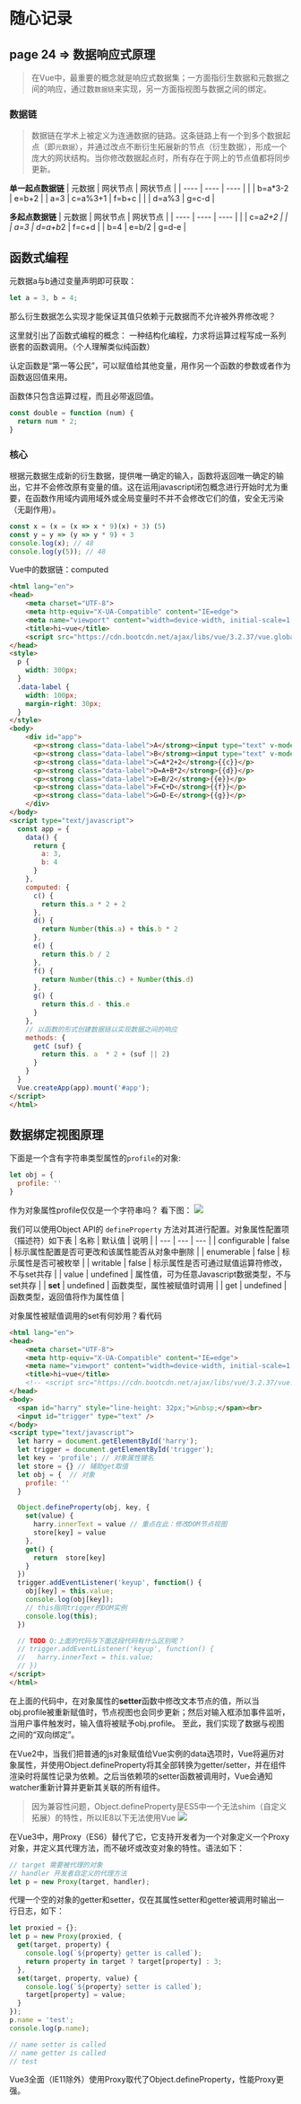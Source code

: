 # 随心记录

## page 24 => 数据响应式原理
> 在Vue中，最重要的概念就是响应式数据集；一方面指衍生数据和元数据之间的响应，通过数`数据链`来实现，另一方面指视图与数据之间的绑定。

### 数据链
> 数据链在学术上被定义为连通数据的链路。这条链路上有一个到多个数据起点（即`元数据`），并通过改点不断衍生拓展新的节点（衍生数据），形成一个庞大的网状结构。当你修改数据起点时，所有存在于网上的节点值都将同步更新。

**单一起点数据链**
| 元数据 | 网状节点 | 网状节点 |
|  ---- | ----    |  ----  |
|       | b=a*3-2 |  e=b+2 |
| a=3   | c=a%3+1 |  f=b+c |
|       | d=a%3   |  g=c-d |

**多起点数据链**
| 元数据 | 网状节点 | 网状节点 |
|  ---- | ----    |  ----  |
|       | c=a*2+2 |   |
| a=3   | d=a+b*2 |  f=c+d |
| b=4   | e=b/2   |  g=d-e |

## 函数式编程
元数据a与b通过变量声明即可获取：
```js
let a = 3, b = 4;
```
那么衍生数据怎么实现才能保证其值只依赖于元数据而不允许被外界修改呢？

这里就引出了函数式编程的概念：
一种结构化编程，力求将运算过程写成一系列嵌套的函数调用。（个人理解类似纯函数）

认定函数是“第一等公民”，可以赋值给其他变量，用作另一个函数的参数或者作为函数返回值来用。

函数体只包含运算过程，而且必带返回值。
```js
const double = function (num) {
  return num * 2;
}
```
### 核心
根据元数据生成新的衍生数据，提供唯一确定的输入，函数将返回唯一确定的输出，它并不会修改原有变量的值。这在运用javascript闭包概念进行开始时尤为重要，在函数作用域内调用域外或全局变量时不并不会修改它们的值，安全无污染（无副作用）。
```js
const x = (x = (x => x * 9)(x) + 3) (5)
const y = y => (y => y * 9) + 3
console.log(x); // 48
console.log(y(5)); // 48
```

Vue中的数据链：computed
```html
<html lang="en">
<head>
    <meta charset="UTF-8">
    <meta http-equiv="X-UA-Compatible" content="IE=edge">
    <meta name="viewport" content="width=device-width, initial-scale=1.0">
    <title>hi~vue</title>
    <script src="https://cdn.bootcdn.net/ajax/libs/vue/3.2.37/vue.global.js"></script>
</head>
<style>
  p {
    width: 300px;
  }
  .data-label {
    width: 100px;
    margin-right: 30px;
  }
</style>
<body>
    <div id="app">
      <p><strong class="data-label">A</strong><input type="text" v-model="a"/></p>
      <p><strong class="data-label">B</strong><input type="text" v-model="b"/></p>
      <p><strong class="data-label">C=A*2+2</strong>{{c}}</p>
      <p><strong class="data-label">D=A+B*2</strong>{{d}}</p>
      <p><strong class="data-label">E=B/2</strong>{{e}}</p>
      <p><strong class="data-label">F=C+D</strong>{{f}}</p>
      <p><strong class="data-label">G=D-E</strong>{{g}}</p>
    </div>
</body>
<script type="text/javascript">
  const app = {
    data() {
      return {
        a: 3,
        b: 4
      }
    },
    computed: {
      c() {
        return this.a * 2 + 2
      },
      d() {
        return Number(this.a) + this.b * 2
      },
      e() {
        return this.b / 2
      },
      f() {
        return Number(this.c) + Number(this.d)
      },
      g() {
        return this.d - this.e 
      }
    },
    // 以函数的形式创建数据链以实现数据之间的响应
    methods: {
      getC (suf) {
        return this. a  * 2 + (suf || 2)
      }
    }
  }
  Vue.createApp(app).mount('#app');
</script>
</html>

```

## 数据绑定视图原理
下面是一个含有字符串类型属性的`profile`的对象:
```js
let obj = {
  profile: ''
}
```
作为对象属性profile仅仅是一个字符串吗？
看下图：
![](assets/images/profile.png)

我们可以使用Object API的 `defineProperty` 方法对其进行配置。对象属性配置项（描述符）如下表
| 名称 | 默认值 | 说明 | 
| --- | --- | --- |
| configurable | false | 标示属性配置是否可更改和该属性能否从对象中删除 |
| enumerable | false | 标示属性是否可被枚举 |
| writable | false | 标示属性是否可通过赋值运算符修改，不与set共存 |
| value | undefined | 属性值，可为任意Javascript数据类型，不与set共存 |
| **set** | undefined | 函数类型，属性被赋值时调用 |
| get | undefined | 函数类型，返回值将作为属性值 |

对象属性被赋值调用的set有何妙用？看代码
```html
<html lang="en">
<head>
    <meta charset="UTF-8">
    <meta http-equiv="X-UA-Compatible" content="IE=edge">
    <meta name="viewport" content="width=device-width, initial-scale=1.0">
    <title>hi~vue</title>
    <!-- <script src="https://cdn.bootcdn.net/ajax/libs/vue/3.2.37/vue.global.js"></script> -->
</head>
<body>
  <span id="harry" style="line-height: 32px;">&nbsp;</span><br>
  <input id="trigger" type="text" />
</body>
<script type="text/javascript">
  let harry = document.getElementById('harry');
  let trigger = document.getElementById('trigger');
  let key = 'profile'; // 对象属性键名
  let store = {} // 辅助get取值
  let obj = {  // 对象
    profile: ''
  }

  Object.defineProperty(obj, key, {
    set(value) {
      harry.innerText = value // 重点在此：修改DOM节点视图
      store[key] = value
    },
    get() {
      return  store[key]
    }
  })
  trigger.addEventListener('keyup', function() {
    obj[key] = this.value;
    console.log(obj[key]);
    // this指向trigger的DOM实例
    console.log(this);
  })

  // TODO Q:上面的代码与下面这段代码有什么区别呢？
  // trigger.addEventListener('keyup', function() {
  //   harry.innerText = this.value;
  // })
</script>
</html>

```
在上面的代码中，在对象属性的**setter**函数中修改文本节点的值，所以当obj.profile被重新赋值时，节点视图也会同步更新；然后对输入框添加事件监听，当用户事件触发时，输入值将被赋予obj.profile。
至此，我们实现了数据与视图之间的“双向绑定”。

在Vue2中，当我们把普通的js对象赋值给Vue实例的data选项时，Vue将遍历对象属性，并使用Object.defineProperty将其全部转换为getter/setter，并在组件渲染时将属性记录为依赖。之后当依赖项的setter函数被调用时，Vue会通知watcher重新计算并更新其关联的所有组件。
> 因为兼容性问题，Object.defineProperty是ES5中一个无法shim（自定义拓展）的特性，所以IE8以下无法使用Vue
![](assets/images/Object.defineProperty兼容性.png)

在Vue3中，用Proxy（ES6）替代了它，它支持开发者为一个对象定义一个Proxy对象，并定义其代理方法，而不破坏或改变对象的特性。语法如下：
```js
// target 需要被代理的对象
// handler 开发者自定义的代理方法
let p = new Proxy(target, handler);
```

代理一个空的对象的getter和setter，仅在其属性setter和getter被调用时输出一行日志，如下：
```js
let proxied = {};
let p = new Proxy(proxied, {
  get(target, property) {
    console.log(`${property} getter is called`);
    return property in target ? target[property] : 3;
  },
  set(target, property, value) {
    console.log(`${property} setter is called`);
    target[property] = value;
  }
});
p.name = 'test';
console.log(p.name);

// name setter is called
// name getter is called
// test
```

Vue3全面（IE11除外）使用Proxy取代了Object.defineProperty，性能Proxy更强。


